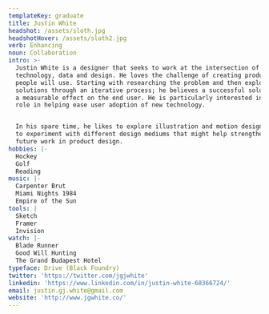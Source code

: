```yaml
---
templateKey: graduate
title: Justin White
headshot: /assets/sloth.jpg
headshotHover: /assets/sloth2.jpg
verb: Enhancing
noun: Collaboration
intro: >-
  Justin White is a designer that seeks to work at the intersection of
  technology, data and design. He loves the challenge of creating products that
  people will use. Starting with researching the problem and then exploring
  solutions through an iterative process; he believes a successful solution has
  a measurable effect on the end user. He is particularly interested in design's
  role in helping ease user adoption of new technology. 


  In his spare time, he likes to explore illustration and motion design as a way
  to experiment with different design mediums that might help strengthen his
  future work in product design.
hobbies: |-
  Hockey
  Golf
  Reading
music: |-
  Carpenter Brut
  Miami Nights 1984
  Empire of the Sun
tools: |
  Sketch
  Framer
  Invision
watch: |-
  Blade Runner
  Good Will Hunting
  The Grand Budapest Hotel
typeface: Drive (Black Foundry)
twitter: 'https://twitter.com/jgjwhite'
linkedin: 'https://www.linkedin.com/in/justin-white-68366724/'
email: justin.gj.white@gmail.com
website: 'http://www.jgwhite.co/'
---
```


